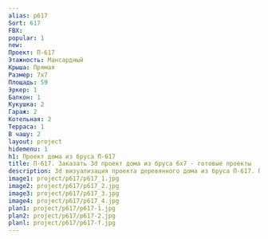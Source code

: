 ```yaml
---
alias: p617
Sort: 617
FBX: 
popular: 1
new: 
Проект: П-617
Этажность: Мансардный
Крыша: Прямая
Размер: 7х7
Площадь: 59
Эркер: 1
Балкон: 1
Кукушка: 2
Гараж: 2
Котельная: 2
Терраса: 1
В чашу: 2
layout: project
hidemenu: 1
h1: Проект дома из бруса П-617
title: П-617. Заказать 3d проект дома из бруса 6х7 - готовые проекты
description: 3d визуализация проекта деревянного дома из бруса П-617. Площадь 59 м2, размер 6х7. Вы можете внести любые изменения в проект.
image1: project/p617/p617_1.jpg
image2: project/p617/p617_2.jpg
image3: project/p617/p617_3.jpg
image4: project/p617/p617_4.jpg
plan1: project/p617/p617-1.jpg
plan2: project/p617/p617-2.jpg
planl: project/p617/p617-f.jpg
---
```

